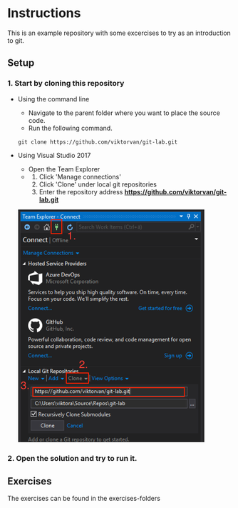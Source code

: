 # Instructions

This is an example repository with some excercises to try as an introduction to git.

## Setup

### 1. Start by cloning this repository

- Using the command line
  - Navigate to the parent folder where you want to place the source code.
  - Run the following command.
  ```
  git clone https://github.com/viktorvan/git-lab.git
  ```

- Using Visual Studio 2017
  - Open the Team Explorer
  - 1. Click 'Manage connections'
    2. Click 'Clone' under local git repositories
    3. Enter the repository address **https://github.com/viktorvan/git-lab.git**

  ![vs2017](images/VS_Clone.png "vs2017")

### 2. Open the solution and try to run it.

## Exercises
The exercises can be found in the exercises-folders